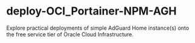 # deploy-OCI_Portainer-NPM-AGH
Explore practical deployments of simple AdGuard Home instance(s) onto the free service tier of Oracle Cloud Infrastructure.
